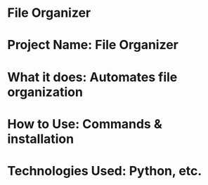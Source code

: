 # File Organizer
# Project Name: File Organizer
# What it does: Automates file organization
# How to Use: Commands & installation
# Technologies Used: Python, etc.
